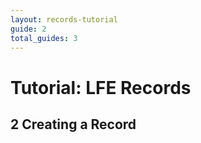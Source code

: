 ```yaml
---
layout: records-tutorial
guide: 2
total_guides: 3
---
```

# Tutorial: LFE Records

## 2 Creating a Record

